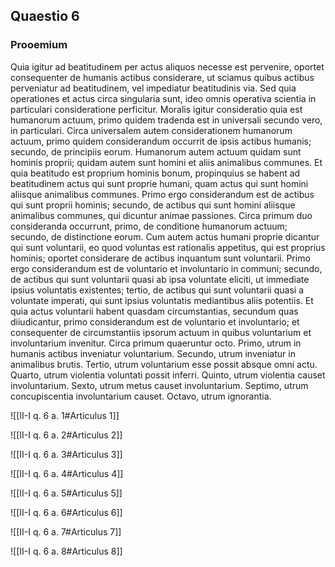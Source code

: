 ## Quaestio 6

### Prooemium

Quia igitur ad beatitudinem per actus aliquos necesse est pervenire, oportet consequenter de humanis actibus considerare, ut sciamus quibus actibus perveniatur ad beatitudinem, vel impediatur beatitudinis via. Sed quia operationes et actus circa singularia sunt, ideo omnis operativa scientia in particulari consideratione perficitur. Moralis igitur consideratio quia est humanorum actuum, primo quidem tradenda est in universali secundo vero, in particulari. Circa universalem autem considerationem humanorum actuum, primo quidem considerandum occurrit de ipsis actibus humanis; secundo, de principiis eorum. Humanorum autem actuum quidam sunt hominis proprii; quidam autem sunt homini et aliis animalibus communes. Et quia beatitudo est proprium hominis bonum, propinquius se habent ad beatitudinem actus qui sunt proprie humani, quam actus qui sunt homini aliisque animalibus communes. Primo ergo considerandum est de actibus qui sunt proprii hominis; secundo, de actibus qui sunt homini aliisque animalibus communes, qui dicuntur animae passiones. Circa primum duo consideranda occurrunt, primo, de conditione humanorum actuum; secundo, de distinctione eorum. Cum autem actus humani proprie dicantur qui sunt voluntarii, eo quod voluntas est rationalis appetitus, qui est proprius hominis; oportet considerare de actibus inquantum sunt voluntarii. Primo ergo considerandum est de voluntario et involuntario in communi; secundo, de actibus qui sunt voluntarii quasi ab ipsa voluntate eliciti, ut immediate ipsius voluntatis existentes; tertio, de actibus qui sunt voluntarii quasi a voluntate imperati, qui sunt ipsius voluntatis mediantibus aliis potentiis. Et quia actus voluntarii habent quasdam circumstantias, secundum quas diiudicantur, primo considerandum est de voluntario et involuntario; et consequenter de circumstantiis ipsorum actuum in quibus voluntarium et involuntarium invenitur. Circa primum quaeruntur octo. Primo, utrum in humanis actibus inveniatur voluntarium. Secundo, utrum inveniatur in animalibus brutis. Tertio, utrum voluntarium esse possit absque omni actu. Quarto, utrum violentia voluntati possit inferri. Quinto, utrum violentia causet involuntarium. Sexto, utrum metus causet involuntarium. Septimo, utrum concupiscentia involuntarium causet. Octavo, utrum ignorantia.

![[II-I q. 6 a. 1#Articulus 1]]

![[II-I q. 6 a. 2#Articulus 2]]

![[II-I q. 6 a. 3#Articulus 3]]

![[II-I q. 6 a. 4#Articulus 4]]

![[II-I q. 6 a. 5#Articulus 5]]

![[II-I q. 6 a. 6#Articulus 6]]

![[II-I q. 6 a. 7#Articulus 7]]

![[II-I q. 6 a. 8#Articulus 8]]

